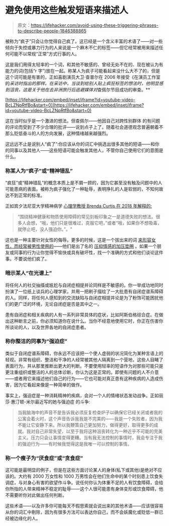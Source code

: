 # 避免使用这些触发短语来描述人

> 原文：<https://lifehacker.com/avoid-using-these-triggering-phrases-to-describe-people-1846388865>

被称为“疯子”只会让你觉得自己疯了。这已经是一个含义丰富的术语了——对一些倾向于失控或暴力行为的人来说是一个麻木不仁的标签——但它经常被用来描述任何可能不以常规“正常”方式行事的人。



这是我们用得太轻率的一个词，和其他不敏感的、曾经无处不在的、现在被认为有能力的词(包括“r 字”)放在一起。称某人为疯子可能看起来没什么大不了的，但是这个词可能是有害的，正如喜剧演员大卫·查普尔在 2006 年接受《在演员工作室的*采访时指出的那样。在采访中，当谈到给别人贴上疯狂标签的想法时，他明显感到沮丧，这是关于他在去非洲旅行后逃避媒体对*查佩尔节目成功的审查。**

 [https://lifehacker.com/embed/inset/iframe?id=youtube-video-BcLZNpRtfBo&start=0](https://lifehacker.com/embed/inset/iframe?id=youtube-video-BcLZNpRtfBo&start=0) 

这在当时似乎是一个激进的想法，但查佩尔——他因自己对跨性别群体 的有问题的评论而受到了不少合理的批评——说到点子上了。随着社会道德观念普遍朝着不那么贬低奋斗的人的方向发展，这种情绪越来越强烈。

这远远不止是说别人“疯了”:你应该从你的词汇中挑选出很多其他的短语——和你的同事以及其他人——这些短语可能会触发其他人，不管你自己使用它们的意图是什么。

### 称某人为“疯子”或“精神错乱”

“疯狂”或“精神错乱”的概念本质上是不屑一顾的，因为它甚至没有触及问题中的人可能患病的表面。被称为疯子强化了一种耻辱，表明挣扎的人是软弱的，不知何故达不到正常的标准。

正如宾夕法尼亚大学精神病学 [心理学教授 Brenda Curtis 在 2018 年解释的:](https://www.pennmedicine.org/news/news-blog/2018/september/that-crazy-why-you-might-want-to-rethink-that-word-in-your-vocabulary)

> “围绕精神健康和物质使用障碍的常见刻板印象之一是道德失败的想法。很多人会想，“哦，他们只是很难过，克服它吧，”或者“哦，如果你不想吸毒，就停止吧，没人强迫你。”。"

这也是一种主要针对女性的侮辱。更多的时候，这是一个拔出来的词 [来形容女性，而经常被男性使用的](https://www.washingtonpost.com/posteverything/wp/2014/07/09/men-really-need-to-stop-calling-women-crazy/)——他们是出了名的 [压抑情感的加压垫圈](https://lifehacker.com/why-men-resist-going-to-therapy-and-why-we-shouldnt-1846328708) 。如果一个朋友或同事的行为让你觉得不愉快或具有破坏性，找一个准确的方式和他们谈论这件事。不要说他们疯了。

### 暗示某人“在光谱上”

将任何人的社交抽搐或尴尬与自闭症相提并论同样是不敏感的。你一举成功地同时扮演了一位纸上谈兵的心理学家，并用一把刷子描绘了一大批患有自闭症谱系障碍的人。同样，将任何人感知到的交流缺陷与自闭症相提并论是为了粉饰可能困扰他们的更广泛的环境，无论自闭症是否是其中之一。

患有自闭症和相关疾病的人有一系列非常具体的症状，比如阿斯伯格综合症。在做出这种断言之前，你必须知道你在说什么。当你不经意地使用它时，你正在伤害你所谈论的人，以及世界各地的自闭症患者。

### 称你整洁的同事为“强迫症”

类似于自闭症谱系障碍，你永远不应该把一个使人虚弱的状况简化为某种言语上的轻视。非常有组织、整洁和干净的人经常被其他人隔离到一个营地，这些人目睹了表面行为，并从那里推断出更大的判断。不要使用轻率的短语作为对那些可能只是更注重组织或整洁的人的总体诊断，你认为这是正常的。即使有问题的人不介意——或者用它来描述他们自己的行为——它也可能对真正患有这种疾病的人造成伤害，因为它看起来像是一种简单的做作。

事实上，强迫症是一种消耗精神的疾病，会对一个人的情绪状态发动战争。正如丽莎·惠汀顿-米尔最近写的她与强迫症 的斗争:

> 当我脑海中的声音不是告诉我必须反复检查炉子以确保它已经关闭或者我的公寓会着火时，这个声音告诉我我是不完美的——我是一个失败者，因为我不能让它安静下来。所以我鞭策自己更加努力，做得更好，取得更多的成就。我对自己非常失望，以至于我将这种沮丧转化为一种近乎不可能的完美主义。压力只会让事情变得更糟。当有我无法控制的事情时，我会专注于我的强迫行为——有时候我觉得这是我唯一可以控制的事情。

### 称一个瘦子为“厌食症”或“贪食症”

这可能是最明显的例子，但是在这些方面讨论某人的身体(私下或其他)是绝对不应该的。大约有 2000 万女性和 1000 万男性会在他们生命中的某个时刻患上饮食失调症，与对身心有害的欲望作斗争。说任何你认为体重不足的人有饮食障碍，会给你所指的人带来精神不稳定的耻辱——这个人很可能患有身体变形或饮食障碍，他不需要听你对此做出任何判断。

这些术语——以及许多你可能每天不假思索就会说出来的其他术语——应该很容易从你的词汇中剔除，因为有很多方法可以表达你自己，而不会妖魔化或贬低一群已经被边缘化的人。